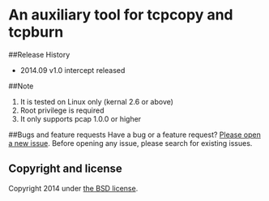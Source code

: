 # An auxiliary tool for tcpcopy and tcpburn 

##Release History
+ 2014.09  v1.0    intercept released

##Note
1. It is tested on Linux only (kernal 2.6 or above)
2. Root privilege is required
3. It only supports pcap 1.0.0 or higher

##Bugs and feature requests
Have a bug or a feature request? [Please open a new issue](https://github.com/session-replay-tools/intercept/issues). Before opening any issue, please search for existing issues.


## Copyright and license

Copyright 2014 under [the BSD license](LICENSE).
